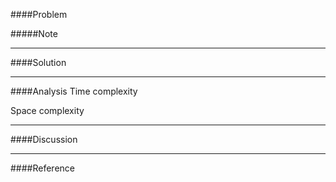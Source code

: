 ####Problem


#####Note

- - -
####Solution
 

- - - 
####Analysis
Time complexity

Space complexity
- - -
####Discussion
- - -
####Reference